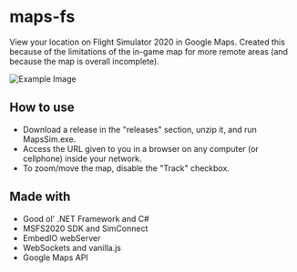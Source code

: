 # maps-fs
View your location on Flight Simulator 2020 in Google Maps.
Created this because of the limitations of the in-game map for more remote areas (and because the map is overall incomplete).

![Example Image](https://i.imgur.com/gAZd3Bs.jpg)

## How to use
- Download a release in the "releases" section, unzip it, and run MapsSim.exe.
- Access the URL given to you in a browser on any computer (or cellphone) inside your network.
- To zoom/move the map, disable the "Track" checkbox.

## Made with
- Good ol' .NET Framework and C#
- MSFS2020 SDK and SimConnect
- EmbedIO webServer
- WebSockets and vanilla.js
- Google Maps API

